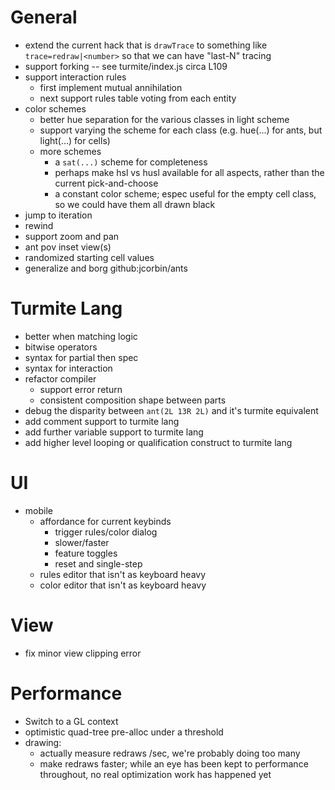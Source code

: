 # General

- extend the current hack that is `drawTrace` to something like
  `trace=redraw|<number>` so that we can have "last-N" tracing
- support forking -- see turmite/index.js circa L109
- support interaction rules
  - first implement mutual annihilation
  - next support rules table voting from each entity
- color schemes
  - better hue separation for the various classes in light scheme
  - support varying the scheme for each class (e.g. hue(...) for ants, but
    light(...) for cells)
  - more schemes
    - a `sat(...)` scheme for completeness
    - perhaps make hsl vs husl available for all aspects, rather than the
      current pick-and-choose
    - a constant color scheme; espec useful for the empty cell class, so we
      could have them all drawn black
- jump to iteration
- rewind
- support zoom and pan
- ant pov inset view(s)
- randomized starting cell values
- generalize and borg github:jcorbin/ants

# Turmite Lang

- better when matching logic
- bitwise operators
- syntax for partial then spec
- syntax for interaction
- refactor compiler
  - support error return
  - consistent composition shape between parts
- debug the disparity between `ant(2L 13R 2L)` and it's turmite equivalent
- add comment support to turmite lang
- add further variable support to turmite lang
- add higher level looping or qualification construct to turmite lang

# UI

- mobile
  - affordance for current keybinds
    - trigger rules/color dialog
    - slower/faster
    - feature toggles
    - reset and single-step
  - rules editor that isn't as keyboard heavy
  - color editor that isn't as keyboard heavy

# View

- fix minor view clipping error

# Performance

- Switch to a GL context
- optimistic quad-tree pre-alloc under a threshold
- drawing:
  - actually measure redraws /sec, we're probably doing too many
  - make redraws faster; while an eye has been kept to performance throughout,
    no real optimization work has happened yet
